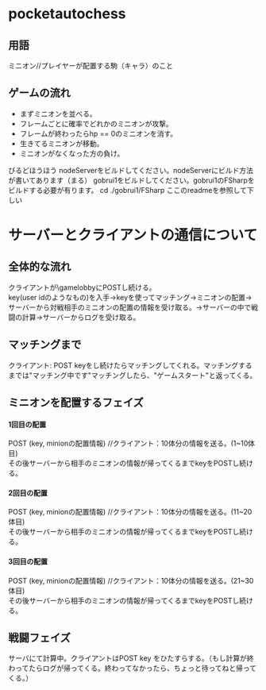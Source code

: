 # pocketautochess

## 用語
ミニオン//プレイヤーが配置する駒（キャラ）のこと


## ゲームの流れ
- まずミニオンを並べる。
- フレームごとに確率でどれかのミニオンが攻撃。  
- フレームが終わったらhp == 0のミニオンを消す。  
- 生きてるミニオンが移動。  
- ミニオンがなくなった方の負け。  



びるどほうほう
nodeServerをビルドしてください。nodeServerにビルド方法が書いてあります（まる）
gobrui1をビルドしてください。gobrui1のFSharpをビルドする必要が有ります。
cd ./gobrui1/FSharp
ここのreadmeを参照して下しい

# サーバーとクライアントの通信について
## 全体的な流れ
クライアントが\gamelobbyにPOSTし続ける。  
key(user idのようなもの)を入手→keyを使ってマッチング→ミニオンの配置→サーバーから対戦相手のミニオンの配置の情報を受け取る。→サーバーの中で戦闘の計算→サーバーからログを受け取る。

## マッチングまで
クライアント: POST keyをし続けたらマッチングしてくれる。マッチングするまでは"マッチング中です"マッチングしたら、"ゲームスタート"と返ってくる。

## ミニオンを配置するフェイズ
#### 1回目の配置
POST (key, minionの配置情報) //クライアント：10体分の情報を送る。(1~10体目)  
その後サーバーから相手のミニオンの情報が帰ってくるまでkeyをPOSTし続ける。  

#### 2回目の配置
POST (key, minionの配置情報) //クライアント：10体分の情報を送る。(11~20体目)  
その後サーバーから相手のミニオンの情報が帰ってくるまでkeyをPOSTし続ける。  

#### 3回目の配置
POST (key, minionの配置情報) //クライアント：10体分の情報を送る。(21~30体目)  
その後サーバーから相手のミニオンの情報が帰ってくるまでkeyをPOSTし続ける。  

## 戦闘フェイズ
サーバにて計算中。クライアントはPOST key をひたすらする。（もし計算が終わってたらログが帰ってくる。終わってなかったら、ちょっと待ってねと帰ってくる。）
